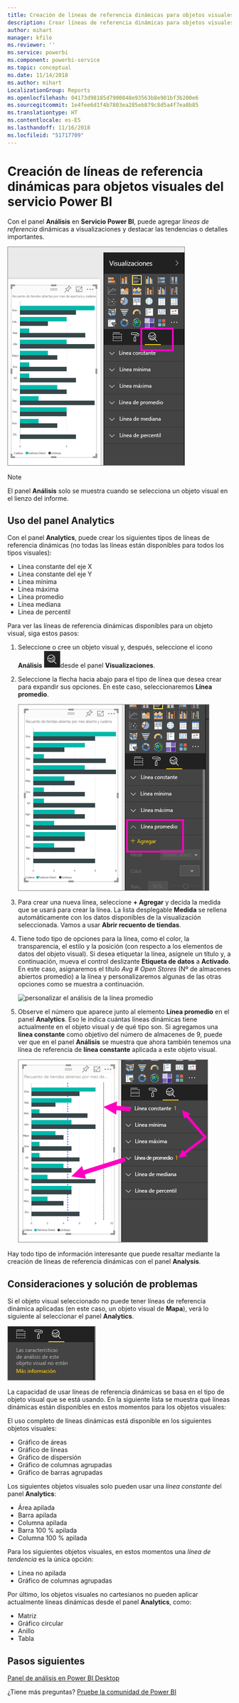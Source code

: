 ```yaml
---
title: Creación de líneas de referencia dinámicas para objetos visuales
description: Crear líneas de referencia dinámicas para objetos visuales del servicio Power BI
author: mihart
manager: kfile
ms.reviewer: ''
ms.service: powerbi
ms.component: powerbi-service
ms.topic: conceptual
ms.date: 11/14/2018
ms.author: mihart
LocalizationGroup: Reports
ms.openlocfilehash: 04173d98185d7900848e93563b8e981bf3b200e6
ms.sourcegitcommit: 1e4fee6d1f4b7803ea285eb879c8d5a4f7ea8b85
ms.translationtype: HT
ms.contentlocale: es-ES
ms.lasthandoff: 11/16/2018
ms.locfileid: "51717709"
---
```

# <a name="create-dynamic-reference-lines-for-visuals-in-the-power-bi-service"></a>Creación de líneas de referencia dinámicas para objetos visuales del servicio Power BI

Con el panel **Análisis** en **Servicio Power BI**, puede agregar *líneas de referencia* dinámicas a visualizaciones y destacar las tendencias o detalles importantes.

![](media/service-analytics-pane/power-bi-analytics-pane.png)

> [!NOTE]
> El panel **Análisis** solo se muestra cuando se selecciona un objeto visual en el lienzo del informe.
> 
> 

## <a name="use-the-analytics-pane"></a>Uso del panel Analytics
Con el panel **Analytics**, puede crear los siguientes tipos de líneas de referencia dinámicas (no todas las líneas están disponibles para todos los tipos visuales):

* Línea constante del eje X
* Línea constante del eje Y
* Línea mínima
* Línea máxima
* Línea promedio
* Línea mediana
* Línea de percentil


Para ver las líneas de referencia dinámicas disponibles para un objeto visual, siga estos pasos:

1. Seleccione o cree un objeto visual y, después, seleccione el icono **Análisis** ![](media/service-analytics-pane/power-bi-analytics-icon.png)desde el panel **Visualizaciones**.

2. Seleccione la flecha hacia abajo para el tipo de línea que desea crear para expandir sus opciones. En este caso, seleccionaremos **Línea promedio**.
   
   ![agregar línea promedio](media/service-analytics-pane/power-bi-add.png)

3. Para crear una nueva línea, seleccione **+ Agregar** y decida la medida que se usará para crear la línea.  La lista desplegable **Medida** se rellena automáticamente con los datos disponibles de la visualización seleccionada. Vamos a usar **Abrir recuento de tiendas**.

5. Tiene todo tipo de opciones para la línea, como el color, la transparencia, el estilo y la posición (con respecto a los elementos de datos del objeto visual). Si desea etiquetar la línea, asígnele un título y, a continuación, mueva el control deslizante **Etiqueta de datos** a **Activado**.  En este caso, asignaremos el título *Avg # Open Stores* (Nº de almacenes abiertos promedio) a la línea y personalizaremos algunas de las otras opciones como se muestra a continuación.
   
   ![personalizar el análisis de la línea promedio](media/service-analytics-pane/power-bi-average-line2.png)

1. Observe el número que aparece junto al elemento **Línea promedio** en el panel **Analytics**. Eso le indica cuántas líneas dinámicas tiene actualmente en el objeto visual y de qué tipo son. Si agregamos una **línea constante** como objetivo del número de almacenes de 9, puede ver que en el panel **Análisis** se muestra que ahora también tenemos una línea de referencia de **línea constante** aplicada a este objeto visual.
   
   ![](media/service-analytics-pane/power-bi-reference-lines.png)
   

Hay todo tipo de información interesante que puede resaltar mediante la creación de líneas de referencia dinámicas con el panel **Analysis**.

## <a name="considerations-and-troubleshooting"></a>Consideraciones y solución de problemas

Si el objeto visual seleccionado no puede tener líneas de referencia dinámica aplicadas (en este caso, un objeto visual de **Mapa**), verá lo siguiente al seleccionar el panel **Analytics**.
   
![el análisis no está disponible](media/service-analytics-pane/power-bi-no-lines.png)

La capacidad de usar líneas de referencia dinámicas se basa en el tipo de objeto visual que se está usando. En la siguiente lista se muestra qué líneas dinámicas están disponibles en estos momentos para los objetos visuales:

El uso completo de líneas dinámicas está disponible en los siguientes objetos visuales:

* Gráfico de áreas
* Gráfico de líneas
* Gráfico de dispersión
* Gráfico de columnas agrupadas
* Gráfico de barras agrupadas

Los siguientes objetos visuales solo pueden usar una *línea constante* del panel **Analytics**:

* Área apilada
* Barra apilada
* Columna apilada
* Barra 100 % apilada
* Columna 100 % apilada

Para los siguientes objetos visuales, en estos momentos una *línea de tendencia* es la única opción:

* Línea no apilada
* Gráfico de columnas agrupadas

Por último, los objetos visuales no cartesianos no pueden aplicar actualmente líneas dinámicas desde el panel **Analytics**, como:

* Matriz
* Gráfico circular
* Anillo
* Tabla

## <a name="next-steps"></a>Pasos siguientes
[Panel de análisis en Power BI Desktop](desktop-analytics-pane.md)

¿Tiene más preguntas? [Pruebe la comunidad de Power BI](http://community.powerbi.com/)

